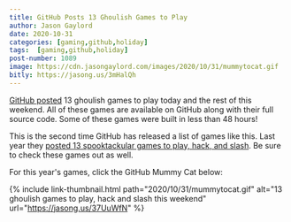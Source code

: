 ```yaml
---
title: GitHub Posts 13 Ghoulish Games to Play
author: Jason Gaylord
date: 2020-10-31
categories: [gaming,github,holiday]
tags:  [gaming,github,holiday]
post-number: 1089
image: https://cdn.jasongaylord.com/images/2020/10/31/mummytocat.gif
bitly: https://jasong.us/3mHalQh
---
```


[GitHub posted](https://jasong.us/37UuWfN) 13 ghoulish games to play today and the rest of this weekend. All of these games are available on GitHub along with their full source code. Some of these games were built in less than 48 hours! 

This is the second time GitHub has released a list of games like this. Last year they [posted 13 spooktackular games to play, hack, and slash](https://jasong.us/3kINJOt). Be sure to check these games out as well.

For this year's games, click the GitHub Mummy Cat below:

{% include link-thumbnail.html path="2020/10/31/mummytocat.gif" alt="13 ghoulish games to play, hack and slash this weekend" url="https://jasong.us/37UuWfN" %}